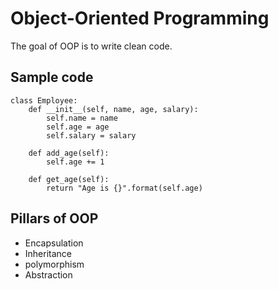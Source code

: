 # Object-Oriented Programming

The goal of OOP is to write clean code.

## Sample code

```
class Employee:
    def __init__(self, name, age, salary):
        self.name = name
        self.age = age
        self.salary = salary
        
    def add_age(self):
        self.age += 1
        
    def get_age(self):
        return "Age is {}".format(self.age)
```
## Pillars of OOP

- Encapsulation
- Inheritance
- polymorphism
- Abstraction